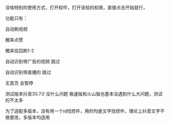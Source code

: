 没啥特别的使用方式，打开软件，打开该给的权限，直接点击开始就行，

功能只有：

自动刷视频

概率点赞

概率往回刷1-2

自动识别带广告的视频 跳过

自动识别带直播的 跳过

无首页 会暂停

测试版本抖音30.7.0 没什么问题
极速版和火山版也基本没遇到什么大问题，测试的不太多

为了适配多版本，没有用一个id找控件，用的均是文字找控件，理论上抖音文字不做更改，多版本均适用
